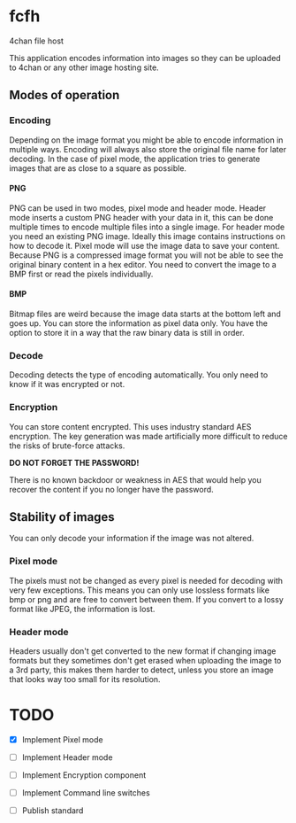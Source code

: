 # fcfh
4chan file host

This application encodes information into images so they can be uploaded to 4chan or any other image hosting site.

## Modes of operation

### Encoding

Depending on the image format you might be able to encode information in multiple ways.
Encoding will always also store the original file name for later decoding.
In the case of pixel mode,
the application tries to generate images that are as close to a square as possible.

#### PNG

PNG can be used in two modes, pixel mode and header mode.
Header mode inserts a custom PNG header with your data in it,
this can be done multiple times to encode multiple files into a single image.
For header mode you need an existing PNG image.
Ideally this image contains instructions on how to decode it.
Pixel mode will use the image data to save your content.
Because PNG is a compressed image format you will not be able to see
the original binary content in a hex editor.
You need to convert the image to a BMP first or read the pixels individually.

#### BMP

Bitmap files are weird because the image data starts at the bottom left and goes up.
You can store the information as pixel data only.
You have the option to store it in a way that the raw binary data is still in order.

### Decode

Decoding detects the type of encoding automatically.
You only need to know if it was encrypted or not.

### Encryption

You can store content encrypted.
This uses industry standard AES encryption.
The key generation was made artificially more difficult to reduce the risks of brute-force attacks.

**DO NOT FORGET THE PASSWORD!**

There is no known backdoor or weakness in AES that would help you recover the content if you no longer have the password.

## Stability of images

You can only decode your information if the image was not altered.

### Pixel mode

The pixels must not be changed as every pixel is needed for decoding with very few exceptions.
This means you can only use lossless formats like bmp or png and are free to convert between them.
If you convert to a lossy format like JPEG, the information is lost.

### Header mode

Headers usually don't get converted to the new format if changing image formats
but they sometimes don't get erased when uploading the image to a 3rd party,
this makes them harder to detect, unless you store an image that looks way too small for its resolution.

# TODO

- [X] Implement Pixel mode
- [ ] Implement Header mode
- [ ] Implement Encryption component
- [ ] Implement Command line switches
- [ ] Publish standard


